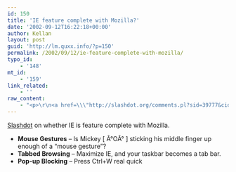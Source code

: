 ```yaml
---
id: 150
title: 'IE feature complete with Mozilla?'
date: '2002-09-12T16:22:18+00:00'
author: Kellan
layout: post
guid: 'http://lm.quxx.info/?p=150'
permalink: /2002/09/12/ie-feature-complete-with-mozilla/
typo_id:
    - '148'
mt_id:
    - '159'
link_related:
    - ''
raw_content:
    - "<p>\r\n<a href=\\\"http://slashdot.org/comments.pl?sid=39777&cid=4244075\\\">Slashdot</a> on whether IE is feature complete with Mozilla.\r\n<ul>\r\n<li><b>Mouse Gestures</b> - Is Mickey [ Â°OÂ° ] sticking his middle finger up enough of a \\\"mouse gesture\\\"?</li>\r\n<li><b>Tabbed Browsing</b> - Maximize IE, and your taskbar becomes a tab bar.</li>\r\n<li><b>Pop-up Blocking</b> - Press Ctrl+W real quick </li>\r\n</ul>\r\n</p>"
---
```


[Slashdot](http://slashdot.org/comments.pl?sid=39777&cid=4244075) on whether IE is feature complete with Mozilla.

- **Mouse Gestures** – Is Mickey [ Â°OÂ° ] sticking his middle finger up enough of a “mouse gesture”?
- **Tabbed Browsing** – Maximize IE, and your taskbar becomes a tab bar.
- **Pop-up Blocking** – Press Ctrl+W real quick